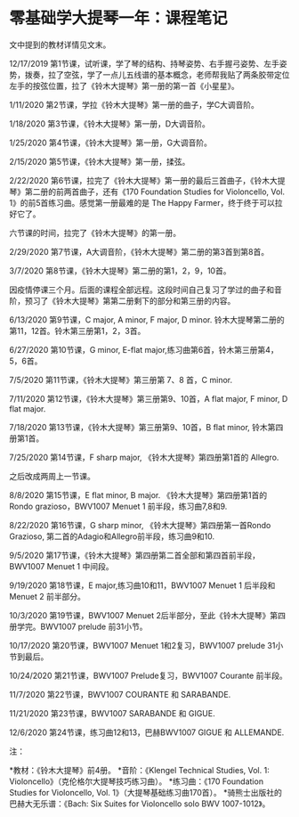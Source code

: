 # 零基础学大提琴一年：课程笔记


文中提到的教材详情见文末。

12/17/2019 第1节课，试听课，学了琴的结构、持琴姿势、右手握弓姿势、左手姿势，拨奏，拉了空弦，学了一点儿五线谱的基本概念，老师帮我贴了两条胶带定位左手的按弦位置，拉了《铃木大提琴》第一册的第一首《小星星》。

1/11/2020 第2节课，学拉《铃木大提琴》第一册的曲子，学C大调音阶。

1/18/2020 第3节课，《铃木大提琴》第一册，D大调音阶。

1/25/2020 第4节课，《铃木大提琴》第一册，G大调音阶。

2/15/2020 第5节课，《铃木大提琴》第一册，揉弦。

2/22/2020  第6节课，拉完了《铃木大提琴》第一册的最后三首曲子，《铃木大提琴》第二册的前两首曲子，还有《170 Foundation Studies  for Violoncello, Vol. 1》的前5首练习曲。感觉第一册最难的是 The Happy Farmer，终于终于可以拉好它了。

六节课的时间，拉完了《铃木大提琴》的第一册。

2/29/2020 第7节课，A大调音阶，《铃木大提琴》第二册的第3首到第8首。

3/7/2020 第8节课，《铃木大提琴》第二册的第1，2，9，10首。

因疫情停课三个月。后面的课程全部远程。这段时间自己复习了学过的曲子和音阶，预习了《铃木大提琴》第第二册剩下的部分和第三册的内容。

6/13/2020 第9节课，C major, A minor, F major, D minor. 铃木大提琴第二册的第11，12首。铃木第三册第1，2，3首。

6/27/2020 第10节课，G minor, E-flat major,练习曲第6首，铃木第三册第4，5，6首。

7/5/2020 第11节课，《铃木大提琴》第三册第 7、8 首，C minor.

7/11/2020 第12节课，《铃木大提琴》第三册第9、10首，A flat major, F minor, D flat major.

7/18/2020 第13节课，《铃木大提琴》第三册第9、10首，B flat minor, 铃木第四册第1首。

7/25/2020 第14节课，F sharp major, 《铃木大提琴》第四册第1首的 Allegro.

之后改成两周上一节课。

8/8/2020 第15节课，E flat minor, B major. 《铃木大提琴》第四册第1首的 Rondo grazioso，BWV1007 Menuet 1 前半段，练习曲7,8和9.

8/22/2020 第16节课，G sharp minor, 《铃木大提琴》第四册第一首Rondo Grazioso, 第二首的Adagio和Allegro前半段，练习曲9和10.

9/5/2020 第17节课，《铃木大提琴》第四册第二首全部和第四首前半段，BWV1007 Menuet 1 中间段。

9/19/2020 第18节课，E major,练习曲10和11，BWV1007 Menuet 1 后半段和 Menuet 2 前半部分。

10/3/2020 第19节课，BWV1007 Menuet 2后半部分，至此《铃木大提琴》第四册学完。BWV1007 prelude 前31小节。

10/17/2020 第20节课，BWV1007 Menuet 1和2复习，BWV1007 prelude 31小节到最后。

10/24/2020 第21节课，BWV1007 Prelude复习，BWV1007 Courante 前半段。

11/7/2020 第22节课，BWV1007 COURANTE 和 SARABANDE.

11/21/2020 第23节课，BWV1007 SARABANDE 和 GIGUE.

12/6/2020 第24节课，练习曲12和13，巴赫BWV1007 GIGUE 和 ALLEMANDE.

注：

*教材：《铃木大提琴》前4册。
*音阶：《Klengel Technical Studies, Vol. 1: Violoncello》（克伦格尔大提琴技巧练习曲）。
*练习曲：《170 Foundation Studies for Violoncello, Vol. 1》（大提琴基础练习曲170首）。
*骑熊士出版社的巴赫大无乐谱：《Bach: Six Suites for Violoncello solo BWV  1007-1012》。
